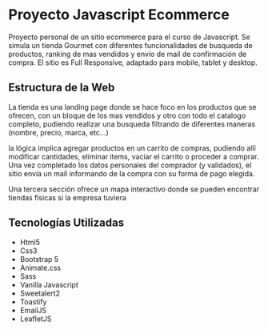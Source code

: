 <h1>Proyecto Javascript Ecommerce</h1>
<p>Proyecto personal de un sitio ecommerce para el curso de Javascript. Se simula un tienda Gourmet con diferentes funcionalidades de busqueda de productos, ranking de mas vendidos y envío de mail de confirmación de compra. El sitio es Full Responsive, adaptado para mobile, tablet y desktop.</p>

<h2>Estructura de la Web</h2>
<p>La tienda es una landing page donde se hace foco en los productos que se ofrecen, con un bloque de los mas vendidos y otro con todo el catalogo completo, pudiendo realizar una busqueda filtrando de diferentes maneras (nombre, precio, marca, etc...)</p>
<p>la lógica implica agregar productos en un carrito de compras, pudiendo allí modificar cantidades, eliminar items, vaciar el carrito o proceder a comprar. Una vez completado los datos personales del comprador (y validados), el sitio envía un mail informando de la compra con su forma de pago elegida.</p>
<p>Una tercera sección ofrece un mapa interactivo donde se pueden encontrar tiendas físicas si la empresa tuviera</p>

<h2>Tecnologías Utilizadas</h2>

<ul>
    <li>Html5</li>
    <li>Css3</li>
    <li>Bootstrap 5</li>
    <li>Animate.css</li>
    <li>Sass</li>
    <li>Vanilla Javascript</li>
    <li>Sweetalert2</li>
    <li>Toastify</li>
    <li>EmailJS</li>
    <li>LeafletJS</li>
</ul>